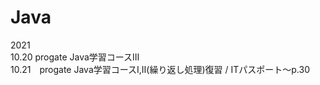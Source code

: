 # Java

2021  
 10.20  progate Java学習コースⅢ  
 10.21　progate Java学習コースⅠ,Ⅱ(繰り返し処理)復習 / ITパスポート～p.30  
 
